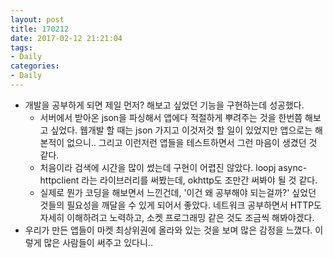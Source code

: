 ```yaml
---
layout: post
title: 170212
date: 2017-02-12 21:21:04
tags:
- Daily
categories:
- Daily
---
```


* 개발을 공부하게 되면 제일 먼저? 해보고 싶었던 기능을 구현하는데 성공했다.
  * 서버에서 받아온 json을 파싱해서 앱에다 적절하게 뿌려주는 것을 한번쯤 해보고 싶었다. 웹개발 할 때는 json 가지고 이것저것 할 일이 있었지만 앱으로는 해본적이 없으니.. 그리고 이런저런 앱들을 테스트하면서 그런 마음이 생겼던 것 같다.
  * 처음이라 검색에 시간을 많이 썼는데 구현이 어렵진 않았다. loopj async-httpclient 라는 라이브러리를 써봤는데, okhttp도 조만간 써봐야 될 것 같다.
  * 실제로 뭔가 코딩을 해보면서 느낀건데, '이건 왜 공부해야 되는걸까?' 싶었던 것들의 필요성을 깨달을 수 있게 되어서 좋았다. 네트워크 공부하면서 HTTP도 자세히 이해하려고 노력하고, 소켓 프로그래밍 같은 것도 조금씩 해봐야겠다.
* 우리가 만든 앱들이 마켓 최상위권에 올라와 있는 것을 보며 많은 감정을 느꼈다. 이렇게 많은 사람들이 써주고 있다니..

